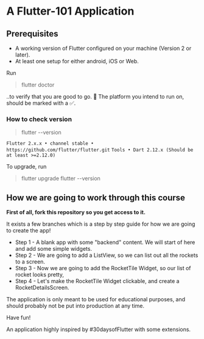 # A Flutter-101 Application

## Prerequisites

- A working version of Flutter configured on your machine (Version 2 or later).
- At least one setup for either android, iOS or Web.
  
Run

> flutter doctor

..to verify that you are good to go. 🚀 The platform you intend to run on, should be marked with a ✅.

### How to check version

> flutter --version

```Flutter 2.x.x • channel stable • https://github.com/flutter/flutter.git```
```Tools • Dart 2.12.x (Should be at least >=2.12.0) ```

To upgrade, run
> flutter upgrade
> flutter --version
## How we are going to work through this course

**First of all, fork this repository so you get access to it.**

It exists a few branches which is a step by step guide for how we are going to create the app!

- Step 1 - A blank app with some "backend" content. We will start of here and add some simple widgets.
- Step 2 - We are going to add a ListView, so we can list out all the rockets to a screen.
- Step 3 - Now we are going to add the RocketTile Widget, so our list of rocket looks pretty,
- Step 4 - Let's make the RocketTile Widget clickable, and create a RocketDetailsScreen. 

The application is only meant to be used for educational purposes, and should probably not be put into production at any time.

Have fun!

An application highly inspired by #30daysofFlutter with some extensions.
